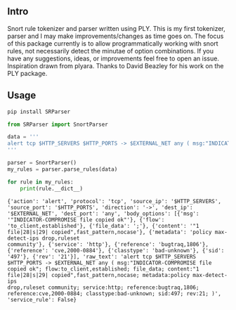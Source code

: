 ## Intro
Snort rule tokenizer and parser written using PLY. This is my first tokenizer, parser and I may make improvements/changes as time goes on. The focus of this package currently is to allow programmatically working with snort rules, not necessarily detect the minutae of option combinations. If you have any suggestions, ideas, or improvements feel free to open an issue. Inspiration drawn from plyara. Thanks to David Beazley for his work on the PLY package.

## Usage

```python
pip install SRParser
```

```python
from SRParser import SnortParser

data = '''
alert tcp $HTTP_SERVERS $HTTP_PORTS -> $EXTERNAL_NET any ( msg:"INDICATOR-COMPROMISE file copied ok"; flow:to_client,established; file_data; content:"1 file|28|s|29| copied",fast_pattern,nocase; metadata:policy max-detect-ips drop,ruleset community; service:http; reference:bugtraq,1806; reference:cve,2000-0884; classtype:bad-unknown; sid:497; rev:21; )
'''

parser = SnortParser()
my_rules = parser.parse_rules(data)

for rule in my_rules:
    print(rule.__dict__)
```

```
{'action': 'alert', 'protocol': 'tcp', 'source_ip': '$HTTP_SERVERS', 'source_port': '$HTTP_PORTS', 'direction': '->', 'dest_ip': '$EXTERNAL_NET', 'dest_port': 'any', 'body_options': [{'msg': '"INDICATOR-COMPROMISE file copied ok"'}, {'flow': 'to_client,established'}, {'file_data': ';'}, {'content': '"1 file|28|s|29| copied",fast_pattern,nocase'}, {'metadata': 'policy max-detect-ips drop,ruleset 
community'}, {'service': 'http'}, {'reference': 'bugtraq,1806'}, {'reference': 'cve,2000-0884'}, {'classtype': 'bad-unknown'}, {'sid': '497'}, {'rev': '21'}], 'raw_text': 'alert tcp $HTTP_SERVERS $HTTP_PORTS -> $EXTERNAL_NET any ( msg:"INDICATOR-COMPROMISE file copied ok"; flow:to_client,established; file_data; content:"1 file|28|s|29| copied",fast_pattern,nocase; metadata:policy max-detect-ips 
drop,ruleset community; service:http; reference:bugtraq,1806; reference:cve,2000-0884; classtype:bad-unknown; sid:497; rev:21; )', 'service_rule': False}
```
